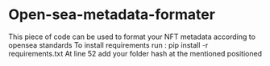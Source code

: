 # Open-sea-metadata-formater
This piece of code can be used to format your NFT metadata according to opensea standards
To install requirements run : pip install -r requirements.txt
At line 52 add your folder hash at the mentioned positioned